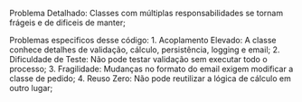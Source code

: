 ﻿Problema Detalhado: Classes com múltiplas responsabilidades se tornam frágeis e de dificeis de manter;

Problemas especificos desse código:
	1. Acoplamento Elevado: A classe conhece detalhes de validação, cálculo, persistência, logging e email;
	2. Dificuldade de Teste: Não pode testar validação sem executar todo o processo;
	3. Fragilidade: Mudanças no formato do email exigem modificar a classe de pedido;
	4. Reuso Zero: Não pode reutilizar a lógica de cálculo em outro lugar;